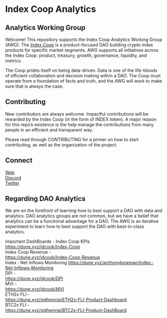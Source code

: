 # Index Coop Analytics

## Analytics Working Group

Welcome! This repository supports the Index Coop Analytics Working Group (AWG). The [Index Coop](https://discord.gg/4XBGHBKxdU) is a product-focused DAO building crypto index products for specific market segments. AWG supports all initiatives across the Index Coop: product, treasury, growth, governance, liquidity, and metrics. 

The Coop prides itself on being data-driven. Data is one of the life-bloods of efficient collaboration and decision making within a DAO. The Coop must operate from a foundation of facts and truth, and the AWG will work to make sure that is always the case.

## Contributing

New contributors are always welcome. Impactful contributions will be rewarded by the Index Coop (in the form of INDEX token). A major reason for this repo’s existence is the help manage the contributions from many people in an efficient and transparent way.

Please read through CONTRIBUTING for a primer on how to start contributing, as well as the organization of the project.

## Connect

[Web](https://www.indexcoop.com/)<br>
[Discord](https://discord.gg/4XBGHBKxdU)<br>
[Twitter](https://twitter.com/indexcoop)<br>

## Regarding DAO Analytics

We are on the forefront of learning how to best support a DAO with data and analytics. DAO analytics groups are not common, but we have a belief that analytics can be a functional advantage for a DAO. The AWG is an iterative experiment to learn how to best support the DAO with best-in-class analytics.

Important DashBoards - 
Index Coop KPIs<br>
https://dune.xyz/jdcook/Index-Coop<br>
Index Coop Revenue - <br>
https://dune.xyz/jdcook/Index-Coop-Revenue<br>
Index : Net Inflows Monitoring
https://dune.xyz/anthonybowman/Index:-Net-Inflows-Monitoring <br>
DPI - <br>
https://dune.xyz/jdcook/DPI<br>
MVI - <br>
https://dune.xyz/jdcook/MVI<br>
ETH2x FLI - <br>
https://dune.xyz/sidhemraj/ETH2x-FLI-Product-Dashboard<br>
BTC2x FLI - <br>
https://dune.xyz/sidhemraj/BTC2x-FLI-Product-DashBoard<br>
